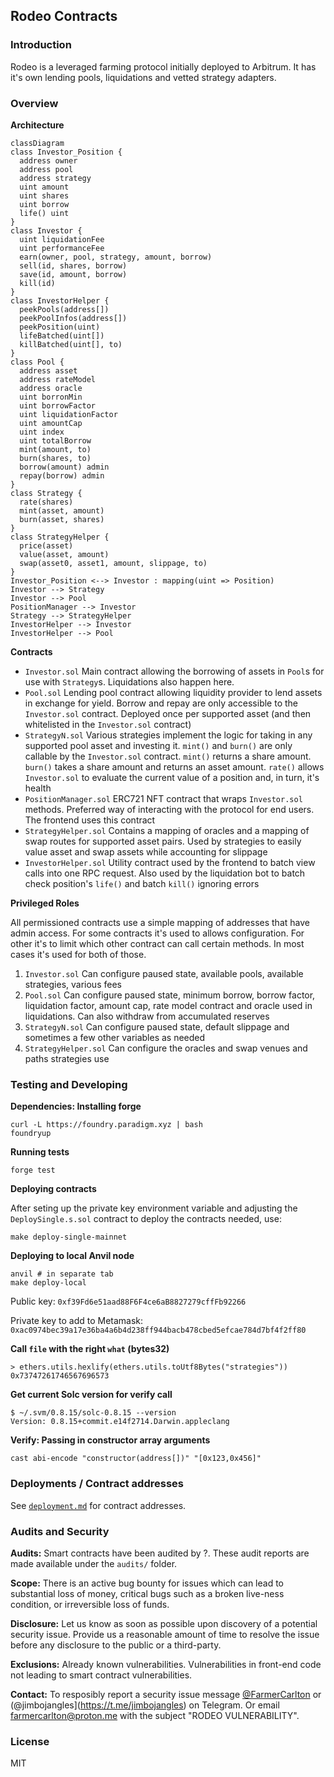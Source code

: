 ## Rodeo Contracts

### Introduction

Rodeo is a leveraged farming protocol initially deployed to Arbitrum.
It has it's own lending pools, liquidations and vetted strategy adapters.

### Overview

**Architecture**

```mermaid
classDiagram
class Investor_Position {
  address owner
  address pool
  address strategy
  uint amount
  uint shares
  uint borrow
  life() uint
}
class Investor {
  uint liquidationFee
  uint performanceFee
  earn(owner, pool, strategy, amount, borrow)
  sell(id, shares, borrow)
  save(id, amount, borrow)
  kill(id)
}
class InvestorHelper {
  peekPools(address[])
  peekPoolInfos(address[])
  peekPosition(uint)
  lifeBatched(uint[])
  killBatched(uint[], to)
}
class Pool {
  address asset
  address rateModel
  address oracle
  uint borronMin
  uint borrowFactor
  uint liquidationFactor
  uint amountCap
  uint index
  uint totalBorrow
  mint(amount, to)
  burn(shares, to)
  borrow(amount) admin
  repay(borrow) admin
}
class Strategy {
  rate(shares)
  mint(asset, amount)
  burn(asset, shares)
}
class StrategyHelper {
  price(asset)
  value(asset, amount)
  swap(asset0, asset1, amount, slippage, to)
}
Investor_Position <--> Investor : mapping(uint => Position)
Investor --> Strategy
Investor --> Pool
PositionManager --> Investor
Strategy --> StrategyHelper
InvestorHelper --> Investor
InvestorHelper --> Pool
```

**Contracts**

- `Investor.sol` Main contract allowing the borrowing of assets in `Pool`s for use with `Strategy`s. Liquidations also happen here.
- `Pool.sol` Lending pool contract allowing liquidity provider to lend assets in exchange for yield. Borrow and repay are only accessible to the `Investor.sol` contract. Deployed once per supported asset (and then whitelisted in the `Investor.sol` contract)
- `StrategyN.sol` Various strategies implement the logic for taking in any supported pool asset and investing it. `mint()` and `burn()` are only callable by the `Investor.sol` contract. `mint()` returns a share amount. `burn()` takes a share amount and returns an asset amount. `rate()` allows `Investor.sol` to evaluate the current value of a position and, in turn, it's health
- `PositionManager.sol` ERC721 NFT contract that wraps `Investor.sol` methods. Preferred way of interacting with the protocol for end users. The frontend uses this contract
- `StrategyHelper.sol` Contains a mapping of oracles and a mapping of swap routes for supported asset pairs. Used by strategies to easily value asset and swap assets while accounting for slippage
- `InvestorHelper.sol` Utility contract used by the frontend to batch view calls into one RPC request. Also used by the liquidation bot to batch check position's `life()` and batch `kill()` ignoring errors

**Privileged Roles**

All permissioned contracts use a simple mapping of addresses that have admin access. For some contracts it's used to allows configuration. For other it's to limit which other contract can call certain methods. In most cases it's used for both of those.

1. `Investor.sol` Can configure paused state, available pools, available strategies, various fees
1. `Pool.sol` Can configure paused state, minimum borrow, borrow factor, liquidation factor, amount cap, rate model contract and oracle used in liquidations. Can also withdraw from accumulated reserves
1. `StrategyN.sol` Can configure paused state, default slippage and sometimes a few other variables as needed
1. `StrategyHelper.sol` Can configure the oracles and swap venues and paths strategies use

### Testing and Developing

**Dependencies: Installing forge**

```
curl -L https://foundry.paradigm.xyz | bash
foundryup
```

**Running tests**

```
forge test
```

**Deploying contracts**

After seting up the private key environment variable and adjusting the `DeploySingle.s.sol` contract to deploy the contracts needed, use:

```
make deploy-single-mainnet
```

**Deploying to local Anvil node**

```
anvil # in separate tab
make deploy-local
```

Public key: `0xf39Fd6e51aad88F6F4ce6aB8827279cffFb92266`

Private key to add to Metamask: `0xac0974bec39a17e36ba4a6b4d238ff944bacb478cbed5efcae784d7bf4f2ff80`

**Call `file` with the right `what` (bytes32)**

```
> ethers.utils.hexlify(ethers.utils.toUtf8Bytes("strategies"))
0x73747261746567696573
```

**Get current Solc version for verify call**

```
$ ~/.svm/0.8.15/solc-0.8.15 --version
Version: 0.8.15+commit.e14f2714.Darwin.appleclang
```

**Verify: Passing in constructor array arguments**

```
cast abi-encode "constructor(address[])" "[0x123,0x456]"
```

### Deployments / Contract addresses

See [`deployment.md`](./deployment.md) for contract addresses.

### Audits and Security

**Audits:** Smart contracts have been audited by ?. These audit reports are made available under the `audits/` folder.

**Scope:** There is an active bug bounty for issues which can lead to substantial loss of money, critical bugs such as a broken live-ness condition, or irreversible loss of funds. 

**Disclosure:** Let us know as soon as possible upon discovery of a potential security issue. Provide us a reasonable amount of time to resolve the issue before any disclosure to the public or a third-party.

**Exclusions:** Already known vulnerabilities. Vulnerabilities in front-end code not leading to smart contract vulnerabilities.

**Contact:** To resposibly report a security issue message [@FarmerCarlton](https://t.me/FarmerCarlton) or (@jimbojangles](https://t.me/jimbojangles) on Telegram. Or email farmercarlton@proton.me with the subject "RODEO VULNERABILITY".

### License

MIT
